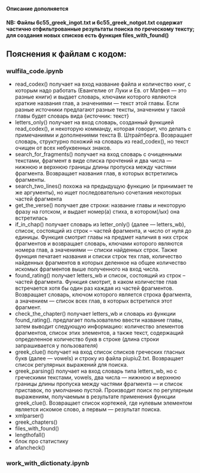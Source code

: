 **Описание дополняется**

#### NB: Файлы 6c55_greek_ingot.txt и 6c55_greek_notgot.txt содержат частично отфильтрованные результаты поиска по греческому тексту; для создания новых списков есть функция files_with_found()

## Пояснения к файлам с кодом:
### wulfila_code.ipynb
- read_codex() получает на вход название файла и количество книг, с которым надо работать (Евангелие от Луки и Ев. от Матфея — это разные книги) и выдает словарь, ключами которого являются краткие названия глав, а значениями — текст этой главы. Если разные источники предлагают разные тексты, значением у такой главы будет словарь вида {источник: текст}
- letters_only() получает на вход словарь, созданный функцией read_codex(), и некоторую комманду, которая говорит, что делать с примечаниями и дополнениями текста В. Штрайтберга. Возвращает словарь, структурно похожий на словарь из read_codex(), но текст очищен от всех небуквенных знаков.
- search_for_fragments() получает на вход словарь с очищенными текстами, фрагмент в виде списка прочтений и два числа — нижнюю и верхнюю границы длины пропуска между частями фрагмента. Возвращает названия глав, в которых встретились фрагменты.
- search_two_lines() похожа на предыдущую функцию (и принимает те же аргументы), но ищет последовательно сочетания некоторых частей фрагмента
- get_the_verse() получает две строки: название главы и некоторую фразу на готском, и выдает номер(а) стиха, в котором(/ых) она встретилась
- if_in_chap() получает словарь из letter_only() (далее — letters_wb), список, состоящий из строк – частей фрагмента, и число от нуля до единицы. Функция смотрит главы на предмет наличия в них строк фрагментов и возвращает словарь, ключами которого являются номера глав, а значениями — списки найденных строк. Также функция печатает названия и списки строк тех глав, количество найденных фрагментов в которых деленное на общее количество искомых фрагментов выше полученного на вход числа.
- found_rating() получает letters_wb и список, состоящий из строк – частей фрагмента. Функция смотрит, в каком количестве глав встречается хотя бы один раз каждая из частей фрагментов. Возвращает словарь, ключом которого является строка фрагмента, а значением — список всех глав, в которых встретился этот фрагмент.
- check_the_chapter() получает letters_wb и словарь из функции found_rating(). предлагает пользователю ввести название главы, затем выводит следующую информацию: количество элементов фрагментов, список этих элементов, а также текст, содержащий определенное количество букв в строке (длина строки запрашивается у пользователя)
- greek_clue() получает на вход список списков греческих гласных букв (далее — vowels) и строку из файла piupiu2.txt. Возвращает список регулярных выражений для поиска.
- greek_parsing() получает на вход словарь типа letters_wb, но с греческими текстами, vowels, два числа — нижнюю и верхнюю границы длины пропуска между частями фрагмента — и список приставок, по умолчанию пустой. Производит поиск по регулярным выражениям, получаемым в результате применения функции greek_clue(). Возвращает список кортежей, где нулевым элементом является искомое слово, а первым — результат поиска.
- xmlparser()
- greek_chapters()
- files_with_found()
- lengthofall()
- блок про статистику
- afancheck()
### work_with_dictionaty.ipynb
